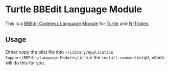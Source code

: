 Turtle BBEdit Language Module
=============================

This is a [BBEdit](http://www.barebones.com/products/bbedit/)
[Codeless Language Module](http://www.barebones.com/support/bbedit/plugin_library.html)
for [Turtle](http://www.w3.org/TR/turtle/) and 
[N-Triples](http://en.wikipedia.org/wiki/N-Triples).


Usage
-----

Either copy the plist file into `~/Library/Application Support/BBEdit/Language Modules/`
or run the `install.command` script, which will do this for you.
